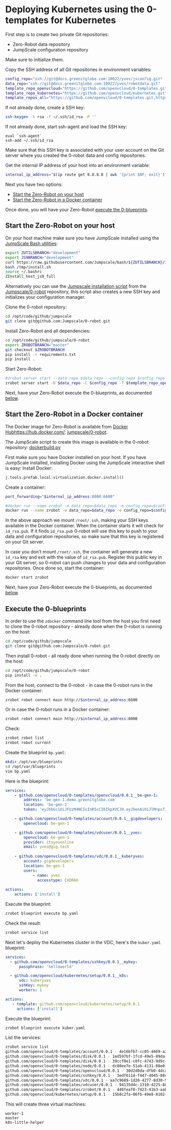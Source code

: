 # Deploying Kubernetes using the 0-templates for Kubernetes

First step is to create two private Git repositories:
- Zero-Robot data repository
- JumpScale configuration repository

Make sure to initialize them.

Copy the SSH address of all Git repositories in environment variables:
```bash
config_repo="ssh://git@docs.greenitglobe.com:10022/yves/jsconfig.git"
data_repo="ssh://git@docs.greenitglobe.com:10022/yves/robotdata.git"
template_repo_openvcloud="https://github.com/openvcloud/0-templates.git"
template_repo_kubernetes="https://github.com/openvcloud/kubernetes.git"
template_repos_all="https://github.com/openvcloud/0-templates.git,https://github.com/openvcloud/kubernetes.git"
```

If not already done, create a SSH key:
```bash
ssh-keygen -t rsa -f ~/.ssh/id_rsa -P ''
```

If not already done, start ssh-agent and load the SSH key:
```
eval `ssh-agent`
ssh-add ~/.ssh/id_rsa
```

Make sure that this SSH key is associated with your user account on the Git server where you created the 0-robot data and config repositories.

Get the internal IP address of your host into an environment variable:
```bash
internal_ip_address="$(ip route get 8.8.8.8 | awk '{print $NF; exit}')"
```

Next you have two options:
- [Start the Zero-Robot on your host](#host)
- [Start the Zero-Robot in a Docker container](#docker)

Once done, you will have your Zero-Robot [execute the 0-blueprints](#blueprints).


<a id="host"></a>
## Start the Zero-Robot on your host

On your host machine make sure you have JumpScale installed using the [JumpScale Bash utilities](https://github.com/Jumpscale/bash):
```bash
export ZUTILSBRANCH="development"
export JS9BRANCH="development"
curl https://raw.githubusercontent.com/Jumpscale/bash/${ZUTILSBRANCH}/install.sh?$RANDOM > /tmp/install.sh
bash /tmp/install.sh
source ~/.bashrc
ZInstall_host_js9_full
```

Alternatively you can use the [Jumpscale installation script](https://github.com/Jumpscale/0-robot/blob/master/utils/scripts/jumpscale_install.sh) from the [Jumpscale/0-robot](https://github.com/Jumpscale/0-robot) repository, this script also creates a new SSH key and initializes your configuration manager.

Clone the 0-robot repository:
```bash
cd /opt/code/github/jumpscale
git clone git@github.com:Jumpscale/0-robot.git
```

Install Zero-Robot and all dependencies:
```bash
cd /opt/code/github/jumpscale/0-robot
export ZROBOTBRANCH="master"
git checkout $ZROBOTBRANCH
pip install -r requirements.txt
pip install .
```

Start Zero-Robot:
```bash
#zrobot server start --data-repo $data_repo --config-repo $config_repo --template-repo $template_repo_openvcloud -template-repo $template_repo_kubernetes --auto-push --auto-push-interval 30
zrobot server start -D $data_repo -C $config_repo -T $template_repo_openvcloud -T $template_repo_kubernetes --auto-push --auto-push-interval 30
```

Next, have your Zero-Robot execute the 0-blueprints, as documented [below](#blueprints).


<a id="docker"></a>
## Start the Zero-Robot in a Docker container

The Docker image for Zero-Robot is available from [Docker Hub]()https://hub.docker.com/: [jumpscale/0-robot](https://hub.docker.com/r/jumpscale/0-robot/).

The JumpScale script to create this image is available in the 0-robot repository: [dockerbuild.py](https://github.com/Jumpscale/0-robot/blob/master/utils/scripts/packages/dockerbuild.py)

First make sure you have Docker installed on your host. If you have JumpScale installed, installing Docker using the JumpScale interactive shell is easy:
Install Docker:
```python
j.tools.prefab.local.virtualization.docker.install()
```

Create a container:
```bash
port_forwarding="$internal_ip_address:8000:6600"

#docker run --name zrobot -e data_repo=$data_repo -e config_repo=$config_repo -e template_repo=$template_repo_all -p $port_forwarding -v /root/.ssh:/root/.ssh -e auto_push=1 -e auto_push_interval=30 jumpscale/0-robot
docker run --name zrobot -e data_repo=$data_repo -e config_repo=$config_repo -e template_repo=$template_repo_all -p $port_forwarding -v /root/.ssh:/root/.ssh jumpscale/0-robot
```

In the above approach we mount `/root/.ssh`, making your SSH keys available in the Docker container. When the container starts it will check for `id_rsa.pub`. If it finds `id_rsa.pub` 0-robot will use this key to push to your data and configuration repositories, so make sure that this key is registered on your Git server.

In case you don't mount `/root/.ssh`, the container will generate a new `ìd_rsa` key and exit with the value of `id_rsa.pub`. Register this public key in your Git server, so 0-robot can push changes to your data and configuration repositories. Once done so, start the container:
```bash
docker start zrobot
```

Next, have your Zero-Robot execute the 0-blueprints, as documented [below](#blueprints).


<a id="blueprints"></a>
## Execute the 0-blueprints


In order to use the `zdocker` command line tool from the host you first need to clone the 0-robot repository - already done when the 0-robot is running on the host:
```bash
cd /opt/code/github/jumpscale
git clone git@github.com:Jumpscale/0-robot.git
```

Then install 0-robot - all ready done when running the 0-robot directly on the host:
```bash
cd /opt/code/github/jumpscale/0-robot
pip install -e .
```

From the host, connect to the 0-robot - in case the 0-robot runs in the Docker container:
```bash
zrobot robot connect main http://$internal_ip_address:6600
```

Or in case the 0-robot runs in a Docker container:
```bash
zrobot robot connect main http://$internal_ip_address:8000
```

Check:
```bash
zrobot robot list
zrobot robot current
```

Create the blueprint `bp.yaml`:
```bash
mkdir /opt/var/blueprints
cd /opt/var/blueprints
vim bp.yaml
```

Here is the blueprint:
```yaml
services:
    - github.com/openvcloud/0-templates/openvcloud/0.0.1__be-gen-1:
        address: 'be-gen-1.demo.greenitglobe.com'
        location: 'be-gen-1'
        token: 'eyJhbGciOiJFUzM4NCIsInR5cCI6IkpXVCJ9.eyJhenAiOiJlMnpsTi03U0M2N3RhdjN0UlJuZG9VQUd4a1U1IiwiZXhwIjoxNTIxNzk4ODE1LCJpc3MiOiJpdHN5b3VvbmxpbmUiLCJzY29wZSI6WyJ1c2VyOmFkbWluIl0sInVzZXJuYW1lIjoieXZlcyJ9.3_WkvHcCvMDCRCwYy3tnqUnNQRE0OUACKkH57xUqQ5TNgPYF0FVigxFDNcPjrgOXU3ARoz6z1UN2PMaeSxHMRFH2AL8BPxwLVUz0WaP1YfYLzx2My_nYO8Q7obS83sw3'

    - github.com/openvcloud/0-templates/account/0.0.1__gigdevelopers:
        openvcloud: be-gen-1

    - github.com/openvcloud/0-templates/vdcuser/0.0.1__yves:
        openvcloud: be-gen-1
        provider: itsyouonline
        email: yves@gig.tech
        
    - github.com/openvcloud/0-templates/vdc/0.0.1__kuberyves:
        account: gigdevelopers
        location: be-gen-1
        users:
            - name: yves
              accesstype: CXDRAU
    
actions:
    actions: ['install']
```

Execute the blueprint:
```bash
zrobot blueprint execute bp.yaml
```

Check the result:
```bash
zrobot service list
```

Next let's deploy the Kubernetes cluster in the VDC, here's the `kuber.yaml` blueprint:
```yaml
services:
  - github.com/openvcloud/0-templates/sshkey/0.0.1__mykey:
      passphrase: 'helloworld'

  - github.com/openvcloud/kubernetes/setup/0.0.1__k8s:
      vdc: kuberyves
      sshKey: mykey
      workers: 1

actions:
   - template: github.com/openvcloud/kubernetes/setup/0.0.1
     actions: ['install']
```

Execute the blueprint:
```bash
zrobot blueprint execute kuber.yaml
```

List the services:
```bash
zrobot service list
github.com/openvcloud/0-templates/account/0.0.1 - 4e16bfb7-cc05-4469-a2fe-ba9fd687d157 - gigdevelopers
github.com/openvcloud/0-templates/disk/0.0.1 - 1ed597bf-1fcd-49e5-89da-13649ad76db9 - Disk5186
github.com/openvcloud/0-templates/disk/0.0.1 - 39ccf0e1-c0fc-4743-9d9c-13dfd0624a9d - Disk5185
github.com/openvcloud/0-templates/node/0.0.1 - dc80ee7e-51ab-4131-88e0-ec11db6e05ec - k8s-little-helper
github.com/openvcloud/0-templates/openvcloud/0.0.1 - 30d2d0da-dfb0-4dca-b9aa-f4c4655fb1f4 - be-gen-1
github.com/openvcloud/0-templates/sshkey/0.0.1 - 3edf611d-f447-4045-88c3-ea62d0cfaf6c - mykey
github.com/openvcloud/0-templates/vdc/0.0.1 - aa7c9689-1d26-4277-8d30-9ec20f9d5c8a - kuberyves
github.com/openvcloud/0-templates/vdcuser/0.0.1 - 94135d4c-1310-4225-880c-81e0a9f85871 - yves
github.com/openvcloud/0-templates/zrobot/0.0.1 - 446feaf0-7423-41b3-aab8-c43eb4cc250b - k8s-little-bot
github.com/openvcloud/kubernetes/setup/0.0.1 - 15b8c2fa-06fb-49e8-8102-b75fc02db5cb - k8s
```

This will create three virtual machines:
```
worker-1
master
k8s-little-helper
```



